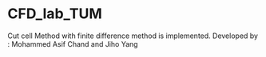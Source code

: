 # CFD_lab_TUM

Cut cell Method with finite difference method is implemented. 
Developed by : Mohammed Asif Chand and Jiho Yang
